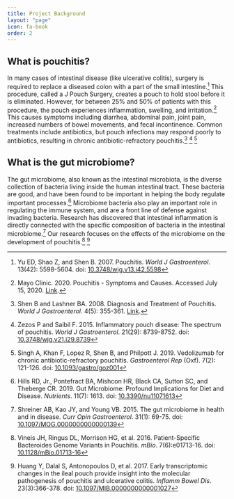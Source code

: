 ```yaml
---
title: Project Background
layout: "page"
icon: fa-book
order: 2
---
```


## What is pouchitis?
In many cases of intestinal disease (like ulcerative colitis), surgery is required to replace a diseased colon with a part of the small intestine.[^1] This procedure, called a J Pouch Surgery, creates a pouch to hold stool before it is eliminated. However, for between 25% and 50% of patients with this procedure, the pouch experiences inflammation, swelling, and irritation.[^2] This causes symptoms including diarrhea, abdominal pain, joint pain, increased numbers of bowel movements, and fecal incontinence. Common treatments include antibiotics, but pouch infections may respond poorly to antibiotics, resulting in chronic antibiotic-refractory pouchitis.[^3] [^4] [^5]

## What is the gut microbiome?
The gut microbiome, also known as the intestinal microbiota, is the diverse collection of bacteria living inside the human intestinal tract. These bacteria are good, and have been found to be important in helping the body regulate important processes.[^6] Microbiome bacteria also play an important role in regulating the immune system, and are a front line of defense against invading bacteria. Research has discovered that intestinal inflammation is directly connected with the specific composition of bacteria in the intestinal microbiome.[^7] Our research focuses on the effects of the microbiome on the development of pouchitis.[^8] [^9]  





[^1]: Yu ED, Shao Z, and Shen B. 2007. Pouchitis. *World J Gastroenterol*. 13(42): 5598-5604. doi: [10.3748/wjg.v13.i42.5598](https://www.ncbi.nlm.nih.gov/pmc/articles/PMC4172739/)

[^2]: Mayo Clinic. 2020. Pouchitis - Symptoms and Causes. Accessed July 15, 2020. [Link](https://www.mayoclinic.org/diseases-conditions/pouchitis/symptoms-causes/syc-20361991). 

[^3]: Shen B and Lashner BA. 2008. Diagnosis and Treatment of Pouchitis. *World J Gastroenterol*. 4(5): 355-361. [Link](https://www.ncbi.nlm.nih.gov/pmc/articles/PMC3093723/). 

[^4]: Zezos P and Saibil F. 2015. Inflammatory pouch disease: The spectrum of pouchitis. *World J Gastroenterol*. 21(29): 8739-8752. doi: [10.3748/wjg.v21.i29.8739](https://www.ncbi.nlm.nih.gov/pmc/articles/PMC4528017/)

[^5]: Singh A, Khan F, Lopez R, Shen B, and Philpott J. 2019. Vedolizumab for chronic antibiotic-refractory pouchitis. *Gastroenterol Rep* (Oxf). 7(2): 121-126. doi: [10.1093/gastro/goz001](https://dx.doi.org/10.1093%2Fgastro%2Fgoz001) 

[^6]: Hills RD, Jr., Pontefract BA, Mishcon HR, Black CA, Sutton SC, and Theberge CR. 2019. Gut Microbiome: Profound Implications for Diet and Disease. *Nutrients*. 11(7): 1613. doi: [10.3390/nu11071613](https://dx.doi.org/10.3390%2Fnu11071613)

[^7]: Shreiner AB, Kao JY, and Young VB. 2015. The gut microbiome in health and in disease. *Curr Opin Gastroenterol*. 31(1): 69-75. doi: [10.1097/MOG.0000000000000139](https://dx.doi.org/10.1097%2FMOG.0000000000000139)

[^8]: Vineis JH, Ringus DL, Morrison HG, et al. 2016. Patient-Specific Bacteroides Genome Variants in Pouchitis. *mBio*. 7(6):e01713-16. doi: [10.1128/mBio.01713-16](https://pubmed.ncbi.nlm.nih.gov/27935837/)

[^9]: Huang Y, Dalal S, Antonopoulos D, et al. 2017. Early transcriptomic changes in the ileal pouch provide insight into the molecular pathogenesis of pouchitis and ulcerative colitis. *Inflamm Bowel Dis*. 23(3):366-378. doi: [10.1097/MIB.0000000000001027](https://pubmed.ncbi.nlm.nih.gov/28221248/)
